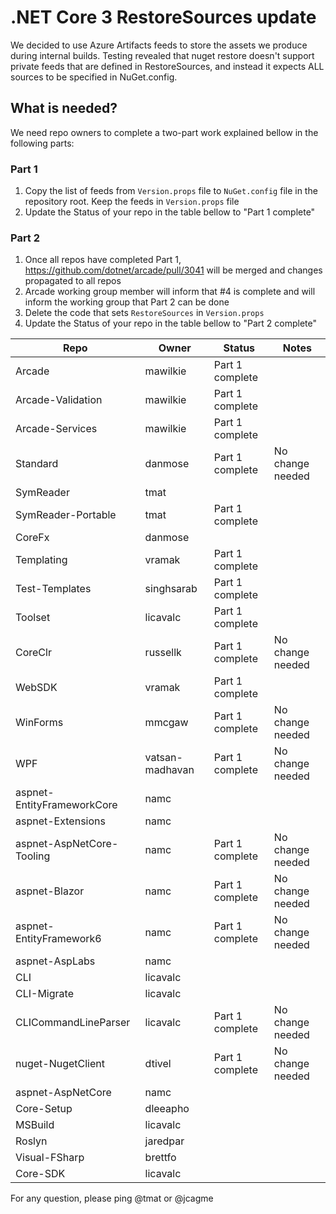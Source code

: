 # .NET Core 3 RestoreSources update

We decided to use Azure Artifacts feeds to store the assets we produce during internal builds. Testing revealed that nuget restore doesn't 
support private feeds that are defined in RestoreSources, and instead it expects ALL sources to be specified in NuGet.config.

## What is needed?

We need repo owners to complete a two-part work explained bellow in the following parts:

### Part 1

1) Copy the list of feeds from `Version.props` file to `NuGet.config` file in the repository root. Keep the feeds in `Version.props` file
2) Update the Status of your repo in the table bellow to "Part 1 complete"

### Part 2

1) Once all repos have completed Part 1, https://github.com/dotnet/arcade/pull/3041 will be merged and changes propagated to all repos
2) Arcade working group member will inform that #4 is complete and will inform the working group that Part 2 can be done
3) Delete the code that sets `RestoreSources` in `Version.props`
4) Update the Status of your repo in the table bellow to "Part 2 complete"

| Repo                       | Owner            |  Status           | Notes              |
| ---------------------------| ---------------- | ---------         | -------------------|
| Arcade                     | mawilkie         | Part 1 complete   |                    |
| Arcade-Validation          | mawilkie         | Part 1 complete   |                    |
| Arcade-Services            | mawilkie         | Part 1 complete   |                    |
| Standard                   | danmose          | Part 1 complete   | No change needed   |
| SymReader                  | tmat             |                   |                    |
| SymReader-Portable         | tmat             | Part 1 complete   |                    |
| CoreFx                     | danmose          |                   |                    |
| Templating                 | vramak           | Part 1 complete   |                    |
| Test-Templates             | singhsarab       | Part 1 complete   |                    |
| Toolset                    | licavalc         | Part 1 complete   |                    |
| CoreClr                    | russellk         | Part 1 complete   | No change needed   |
| WebSDK                     | vramak           | Part 1 complete   |                    |
| WinForms                   | mmcgaw           | Part 1 complete   | No change needed   |
| WPF                        | vatsan-madhavan  | Part 1 complete   | No change needed   |
| aspnet-EntityFrameworkCore | namc             |                   |                    |
| aspnet-Extensions          | namc             |                   |                    |
| aspnet-AspNetCore-Tooling  | namc             | Part 1 complete   | No change needed   |
| aspnet-Blazor              | namc             | Part 1 complete   | No change needed   |
| aspnet-EntityFramework6    | namc             | Part 1 complete   | No change needed   |
| aspnet-AspLabs             | namc             |                   |                    |
| CLI                        | licavalc         |                   |                    |
| CLI-Migrate                | licavalc         |                   |                    |
| CLICommandLineParser       | licavalc         | Part 1 complete   | No change needed   |
| nuget-NugetClient          | dtivel           | Part 1 complete   | No change needed   |
| aspnet-AspNetCore          | namc             |                   |                    |
| Core-Setup                 | dleeapho         |                   |                    |
| MSBuild                    | licavalc         |                   |                    |
| Roslyn                     | jaredpar         |                   |                    |
| Visual-FSharp              | brettfo          |                   |                    |
| Core-SDK                   | licavalc         |                   |                    |

For any question, please ping @tmat or @jcagme
